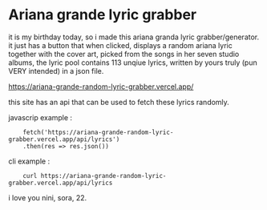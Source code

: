 # Ariana grande lyric grabber
it is my birthday today, so i made this ariana granda lyric grabber/generator.
it just has a button that when clicked, displays a random ariana lyric together with the cover art, picked from the songs in her seven studio albums, the lyric pool contains 113 unqiue lyrics, written by yours truly (pun VERY intended) in a json file.

https://ariana-grande-random-lyric-grabber.vercel.app/

this site has an api that can be used to fetch these lyrics randomly.

javascrip example :

        fetch('https://ariana-grande-random-lyric-grabber.vercel.app/api/lyrics')
        .then(res => res.json())
        
cli example :

        curl https://ariana-grande-random-lyric-grabber.vercel.app/api/lyrics



i love you nini, sora, 22.
